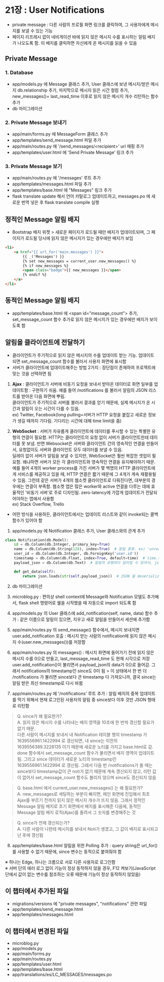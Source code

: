 # 21장 : User Notifications
- private message : 다른 사람의 프로필 화면 링크를 클릭하여, 그 사용자에게 메시지를 보낼 수 있는 기능
- 페이지 리프레시 없이 네비게이션 바에 읽지 않은 메시지 수를 표시하는 알림 배지가 나오도록 함. 이 배지를 클릭하면 자신에게 온 메시지를 읽을 수 있음

## Private Message

### 1. Database
- app/models.py 에 Message 클래스 추가, User 클래스에 보낸 메시지/받은 메시지 db.relationship 추가, 마지막으로 메시지 읽은 시간 컬럼 추가, new_messages()= last_read_time 이후로 읽지 않은 메시지 개수 리턴하는 함수 추가
- db 마이그레이션

### 2. Private Message 보내기
- app/main/forms.py 에 MessageForm 클래스 추가
- app/templates/send_message.html 파일 추가
- app/main/routes.py 에 '/send_messages/\<recipient>' url 매핑 추가
- app/templates/user.html 에 'Send Private Message' 링크 추가

### 3. Private Message 보기
- app/main/routes.py 에 '/messages' 루트 추가
- app/templates/messages.html 파일 추가
- app/templates/base.html 에 "Messages" 링크 추가
- flask translate update 해서 언어 카탈로그 업데이트하고, messages.po 에 새로운 번역 넣은 후 flask translate compile 실행

## 정적인 Message 알림 배지
- Bootstrap 배지 위젯 > 새로운 페이지가 로드될 때만 배지가 업데이트되며, 그 페이지가 로드될 당시에 읽지 않은 메시지가 있는 경우에만 배지가 보임
```html
<li>
    <a href="{{ url_for('main.messages') }}">
        {{ _('Messages') }}
        {% set new_messages = current_user.new_messages() %}
        {% if new_messages %}
        <span class="badge">{{ new_messages }}</span>
        {% endif %}
    </a>
</li>
```

## 동적인 Message 알림 배지
- app/templates/base.html 에  \<span id="message_count"> 추가, set_message_count 함수 추가로 읽지 않은 메시지가 있는 경우에만 배지가 보이도록 함

## 알림을 클라이언트에 전달하기
- 클라이언트가 주기적으로 읽지 않은 메시지의 수를 업데이트 받는 기능. 업데이트 되면 set_message_count 함수를 불러서 사용자 화면에 표시함
- 서버가 클라이언트에 업데이트해주는 방법 2가지 : 장단점이 존재하여 프로젝트에 맞는 것을 선택하면 됨
1) **Ajax** : 클라이언트가 서버에 비동기 요청을 보내서 받아온 데이터로 화면 일부를 업데이트함 : 구현하기 쉬움. 예를 들어 /notifications 를 불러서 알림의 JSON 리스트를 받아온 다음 화면에 뿌림.  
클라이언트가 주기적으로 서버를 불러서 결과를 얻기 때문에, 실제 메시지가 온 시간과 알림이 오는 시간이 다를 수 있음.  
ex) Twitter, Facebook(long pulling=서버가 HTTP 요청을 붙잡고 새로운 정보가 생길 때까지 기다림. 기다리는 시간에 대해 time limit을 줌)

2) **WebSocket** : 서버가 자유롭게 클라이언트에 데이터를 푸시할 수 있는 특별한 유형의 연결이 필요함. HTTP는 클라이언트의 요청 없이 서버가 클라이언트한테 데이터를 못 보냄. 반면 Websocket은 서버와 클라이언트 간의 영속적인 연결을 만들어서, 요청없이도 서버와 클라이언트 모두 데이터를 보낼 수 있음.  
딜레이 없이 서버가 알림을 보낼 수 있지만, WebSocket은 훨씬 복잡한 셋업이 필요함. 왜냐하면 서버가 모든 각 클라이언트와 영속적인 연결을 유지해야하기 때문. 예를 들어 4개의 worker process를 가진 서버가 몇 백명의 HTTP 클라이언트에게 서비스를 제공하고 있을 때, HTTP 연결은 짧기 때문에 그 4개가 계속 재활용될 수 있음. 그런데 같은 서버가 4개의 웹소켓 클라이언트로 다뤄진다면, 대부분의 경우에는 연결이 부족함. 웹소켓 앱은 많은 worker와 active 연결을 다루는 데에 효율적인 '비동기 서버'로 주로 디자인됨. zero-latency에 가깝게 업데이트가 전달되어야하는 앱에서 사용함  
ex) Stack Overflow, Trello
- 어떤 방식을 사용하든, 클라이언트에서는 업데이트 리스트와 같이 invoke되는 콜백 함수가 있어야 함

1) app/models.py 에 Notification 클래스 추가, User 클래스와의 관계 추가

```python
class Notification(db.Model):
    id = db.Column(db.Integer, primary_key=True)
    name = db.Column(db.String(128), index=True)  # 알림 종류. ex) 'unread_message_count'
    user_id = db.Column(db.Integer, db.ForeignKey('user.id'))
    timestamp = db.Column(db.Float, index=True, default=time)  # time.time()
    payload_json = db.Column(db.Text)  # 알림의 유형마다 달라질 수 있어서, json 스트링 사용. 싱글 밸류, 딕셔너리, 리스트 모두 작성 가능

    def get_data(self):
        return json.loads(str(self.payload_json))  # JSON 을 deserialization함
```

2) db 마이그레이션

3) microblog.py : 편의상 shell context에 Message와 Notification 모델도 추가해서, flask shell 명령어로 쉘을 시작했을 때 자동으로 import 되도록 함

4) app/models.py 의 User 클래스에 add_notification(self, name, data) 함수 추가 : 같은 이름으로 알림이 있으면, 지우고 새로 알림을 만들어서 세션에 추가함

5) app/main/routes.py 의 send_message() 함수에서, 메시지 보내지면 user.add_notification 호출 : 메시지 받는 사람의 notification에 읽지 않은 메시지 수(user.new_messages())를 저장함

6) app/main/routes.py 의 messages() : 메시지 화면에 들어가기 전에 읽지 않은 메시지 수를 0으로 만들고, last_message_read_time 도 현재 시각으로 저장  
user.add_notification()이 불리면서 payload_json의 data가 0으로 들어감. 그래서 notifications의 timestamp인 since도 0이 됨 > 이 상태에서 한 번 더 /notifications 가 불리면 since보다 큰 timestamp 다 가져오니까, 결국 since는 알림 받은 최신 timestamp로 다시 바뀜

7) app/main/routes.py 에 '/notifications' 루트 추가 : 알림 배지의 중복 업데이트를 막기 위해서 현재 로그인된 사용자의 알림 중 since보다 이후 것만 JSON 형태로 리턴함

> Q. since가 왜 필요한가?  
A. 읽지 않은 메시지 수를 나타내는 배지 영역을 10초에 한 번씩 갱신할 필요가 없기 때문.  
다른 사람이 메시지를 보내서 내 Notification 테이블 행의 timestamp 가 1639556961.1422994 로 갱신되면, 내 since는 이전의 1639556389.3228135 이기 때문에 새로운 노티를 가지고 base.html로 감. done 함수에서 set_message_count 함수가 불리면서 배지 영역이 업데이트됨. 그리고 since 데이터가 새로운 노티의 timestamp인 1639556961.1422994 로 갱신됨. 그래서 다음 번 /notifications가 돌 때는 since보다 timestamp값이 큰 noti가 없기 때문에 계속 갱신되지 않고, 리턴 값이 없어서 set_message_count 함수도 불리지 않으며 since도 갱신되지 않음


> Q. base.html 에서 current_user.new_messages() 는 왜 필요한가?  
A. new_messages로 세팅하는 부분이 빠지면, 메인 화면에 진입해서 최초 Ajax를 부르기 전까지 읽지 않은 메시지 개수가 뜨지 않음. 그래서 정적인 Message 알림 배지로 초기 화면에서 배지를 표시해준 다음에, 동적인 Message 알림 배지 로직(Ajax)를 돌려서 그 숫자를 변경해주는 것

> Q. since가 언제 갱신되는가?  
A. 다른 사람이 나한테 메시지를 보내서 Noti가 생겼고, 그 값이 배지로 표시되고 난 후에 갱신됨

8) app/templates/base.html 알림을 위한 Polling 추가 : query string은 url_for()를 사용할 수 없기 때문에, since 변수는 동적으로 붙여줘야 함

※ 하나는 Edge, 하나는 크롬으로 서로 다른 사용자로 로그인함  
※ 서버 단의 에러 로그 없이 기능이 정상 동작하지 않을 경우, F12 켜보기(JavaScript 단에서 값이 없는 변수를 참조하는 오류 때문에 기능이 정상 동작하지 않았음)

## 이 챕터에서 추가된 파일
- migrations/versions 에 "private messages", "notifications" 관련 파일
- app/templates/send_message.html
- app/templates/messages.html


## 이 챕터에서 변경된 파일
- microblog.py
- app/models.py
- app/main/forms.py
- app/main/routes.py
- app/templates/user.html
- app/templates/base.html
- app/translations/es/LC_MESSAGES/messages.po
